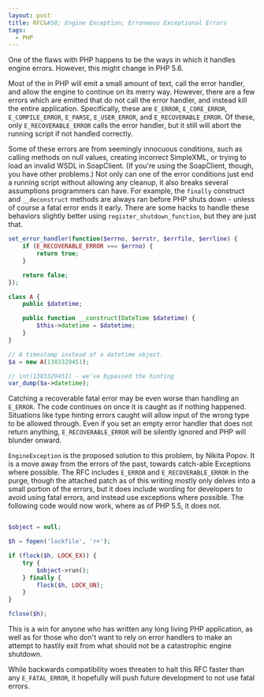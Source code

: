 ```yaml
---
layout: post
title: RFC&#58; Engine Exception; Erroneous Exceptional Errors
tags:
  - PHP
---
```


One of the flaws with PHP happens to be the ways in which it handles engine errors.  However, this might change in PHP 5.6.

Most of the  in PHP will emit a small amount of text, call the error handler, and allow the engine to continue on its merry way.
However, there are a few errors which are emitted that do not call the error handler, and instead kill the entire application.
Specifically, these are `E_ERROR`, `E_CORE_ERROR`, `E_COMPILE_ERROR`, `E_PARSE`, `E_USER_ERROR`, and `E_RECOVERABLE_ERROR`.  Of these,
only `E_RECOVERABLE_ERROR` calls the error handler, but it still will abort the running script if not handled correctly.

Some of these errors are from seemingly innocuous conditions, such as calling methods on null values, creating incorrect SimpleXML, or
trying to load an invalid WSDL in SoapClient.  (If you're using the SoapClient, though, you have other problems.)  Not only can one
of the error conditions just end a running script without allowing any cleanup, it also breaks several assumptions programmers can have.
For example, the `finally` construct and `__deconstruct` methods are always ran before PHP shuts down - unless of course a fatal error ends
it early.  There are some hacks to handle these behaviors slightly better using `register_shutdown_function`, but they are just that.

```php
set_error_handler(function($errno, $errstr, $errfile, $errline) {
	if (E_RECOVERABLE_ERROR === $errno) {
		return true;
	}

	return false;
});

class A {
	public $datetime;

	public function __construct(DateTime $datetime) {
		$this->datetime = $datetime;
	}
}

// A timestamp instead of a datetime object.
$a = new A(1383329451);

// int(1383329451) - we've bypassed the hinting
var_dump($a->datetime);
```

Catching a recoverable fatal error may be even worse than handling an `E_ERROR`.  The code continues on once it is caught as if nothing happened.
Situations like type hinting errors caught will allow input of the wrong type to be allowed through.  Even if you set an empty error handler that
does not return anything, `E_RECOVERABLE_ERROR` will be silently ignored and PHP will blunder onward.

`EngineException` is the proposed solution to this problem, by Nikita Popov.  It is a move away from the errors of the past, towards catch-able
Exceptions where possible.  The RFC includes `E_ERROR` and `E_RECOVERABLE_ERROR` in the purge, though the attached patch as of this writing
mostly only delves into a small portion of the errors, but it does include wording for developers to avoid using fatal errors, and instead
use exceptions where possible.  The following code would now work, where as of PHP 5.5, it does not.  

```php

$object = null;

$h = fopen('lockfile', 'r+');

if (flock($h, LOCK_EX)) {
	try {
		$object->run();
	} finally {
		flock($h, LOCK_UN);
	}
}

fclose($h);

```
This is a win for anyone who has written any long living PHP application, as well as for those who don't want to rely on error handlers to
make an attempt to hastily exit from what should not be a catastrophic engine shutdown.

While backwards compatibility woes threaten to halt this RFC faster than any `E_FATAL_ERROR`, it hopefully will push future development to not use fatal errors.
